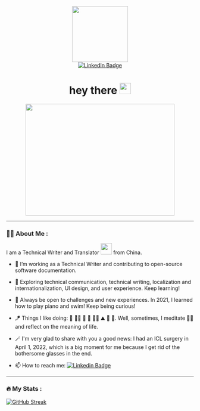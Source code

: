 <div id="header" align="center">
  <img src="https://media.giphy.com/media/RkX2zcpO79EAf82ESl/giphy.gif" width="150"/>
<div id="badges">
  <a href="https://www.linkedin.com/in/%E9%9B%85%E6%83%A0-%E9%A5%B6-80834b124/?locale=en_US">
    <img src="https://img.shields.io/badge/LinkedIn-blue?style=for-the-badge&logo=linkedin&logoColor=white" alt="LinkedIn Badge"/>
  </a>
</div>
  <img src="https://komarev.com/ghpvc/?username=EstelleRao&style=flat-square&color=blue" alt=""/>
  <h1>
  hey there
  <img src="https://media.giphy.com/media/hvRJCLFzcasrR4ia7z/giphy.gif" width="30px"/>
  </h1>
</div> 
<div align="center">
  <img src="https://media.giphy.com/media/QTfX9Ejfra3ZmNxh6B/giphy.gif" width="400" height="300"/>
</div>

---

### :woman_technologist: About Me :
I am a Technical Writer and Translator <img src="https://media.giphy.com/media/WUlplcMpOCEmTGBtBW/giphy.gif" width="30"> from China.
- :memo: I’m working as a Technical Writer and contributing to open-source software documentation.

- :seedling: Exploring technical communication, technical writing, localization and internationalization, UI design, and user experience. Keep learning!

- :thinking: Always be open to challenges and new experiences. In 2021, I learned how to play piano and swim! Keep being curious!

- :kite: Things I like doing: :musical_keyboard: :swimming_woman: :badminton: :ping_pong: :biking_woman: :mountain: :sunrise_over_mountains: :city_sunset:. Well, sometimes, I meditate :lotus_position_woman: and reflect on the meaning of life.

- :magic_wand: I'm very glad to share with you a good news: I had an ICL surgery in April 1, 2022, which is a big moment for me because I get rid of the bothersome glasses in the end. 

- :mailbox: How to reach me: [![Linkedin Badge](https://img.shields.io/badge/-EstelleRao-blue?style=flat&logo=Linkedin&logoColor=white)](https://www.linkedin.com/in/%E9%9B%85%E6%83%A0-%E9%A5%B6-80834b124/?locale=en_US)

---

### :fire: My Stats :
[![GitHub Streak](http://github-readme-streak-stats.herokuapp.com?user=EstelleRao&theme=dark&background=000000)](https://git.io/streak-stats)
